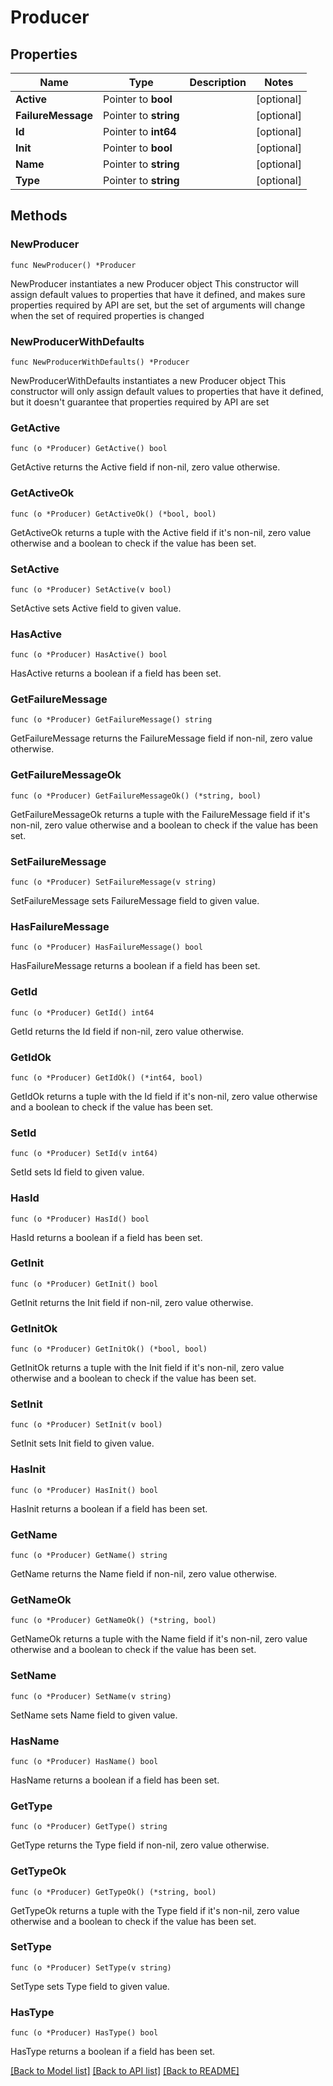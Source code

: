 # Producer

## Properties

Name | Type | Description | Notes
------------ | ------------- | ------------- | -------------
**Active** | Pointer to **bool** |  | [optional] 
**FailureMessage** | Pointer to **string** |  | [optional] 
**Id** | Pointer to **int64** |  | [optional] 
**Init** | Pointer to **bool** |  | [optional] 
**Name** | Pointer to **string** |  | [optional] 
**Type** | Pointer to **string** |  | [optional] 

## Methods

### NewProducer

`func NewProducer() *Producer`

NewProducer instantiates a new Producer object
This constructor will assign default values to properties that have it defined,
and makes sure properties required by API are set, but the set of arguments
will change when the set of required properties is changed

### NewProducerWithDefaults

`func NewProducerWithDefaults() *Producer`

NewProducerWithDefaults instantiates a new Producer object
This constructor will only assign default values to properties that have it defined,
but it doesn't guarantee that properties required by API are set

### GetActive

`func (o *Producer) GetActive() bool`

GetActive returns the Active field if non-nil, zero value otherwise.

### GetActiveOk

`func (o *Producer) GetActiveOk() (*bool, bool)`

GetActiveOk returns a tuple with the Active field if it's non-nil, zero value otherwise
and a boolean to check if the value has been set.

### SetActive

`func (o *Producer) SetActive(v bool)`

SetActive sets Active field to given value.

### HasActive

`func (o *Producer) HasActive() bool`

HasActive returns a boolean if a field has been set.

### GetFailureMessage

`func (o *Producer) GetFailureMessage() string`

GetFailureMessage returns the FailureMessage field if non-nil, zero value otherwise.

### GetFailureMessageOk

`func (o *Producer) GetFailureMessageOk() (*string, bool)`

GetFailureMessageOk returns a tuple with the FailureMessage field if it's non-nil, zero value otherwise
and a boolean to check if the value has been set.

### SetFailureMessage

`func (o *Producer) SetFailureMessage(v string)`

SetFailureMessage sets FailureMessage field to given value.

### HasFailureMessage

`func (o *Producer) HasFailureMessage() bool`

HasFailureMessage returns a boolean if a field has been set.

### GetId

`func (o *Producer) GetId() int64`

GetId returns the Id field if non-nil, zero value otherwise.

### GetIdOk

`func (o *Producer) GetIdOk() (*int64, bool)`

GetIdOk returns a tuple with the Id field if it's non-nil, zero value otherwise
and a boolean to check if the value has been set.

### SetId

`func (o *Producer) SetId(v int64)`

SetId sets Id field to given value.

### HasId

`func (o *Producer) HasId() bool`

HasId returns a boolean if a field has been set.

### GetInit

`func (o *Producer) GetInit() bool`

GetInit returns the Init field if non-nil, zero value otherwise.

### GetInitOk

`func (o *Producer) GetInitOk() (*bool, bool)`

GetInitOk returns a tuple with the Init field if it's non-nil, zero value otherwise
and a boolean to check if the value has been set.

### SetInit

`func (o *Producer) SetInit(v bool)`

SetInit sets Init field to given value.

### HasInit

`func (o *Producer) HasInit() bool`

HasInit returns a boolean if a field has been set.

### GetName

`func (o *Producer) GetName() string`

GetName returns the Name field if non-nil, zero value otherwise.

### GetNameOk

`func (o *Producer) GetNameOk() (*string, bool)`

GetNameOk returns a tuple with the Name field if it's non-nil, zero value otherwise
and a boolean to check if the value has been set.

### SetName

`func (o *Producer) SetName(v string)`

SetName sets Name field to given value.

### HasName

`func (o *Producer) HasName() bool`

HasName returns a boolean if a field has been set.

### GetType

`func (o *Producer) GetType() string`

GetType returns the Type field if non-nil, zero value otherwise.

### GetTypeOk

`func (o *Producer) GetTypeOk() (*string, bool)`

GetTypeOk returns a tuple with the Type field if it's non-nil, zero value otherwise
and a boolean to check if the value has been set.

### SetType

`func (o *Producer) SetType(v string)`

SetType sets Type field to given value.

### HasType

`func (o *Producer) HasType() bool`

HasType returns a boolean if a field has been set.


[[Back to Model list]](../README.md#documentation-for-models) [[Back to API list]](../README.md#documentation-for-api-endpoints) [[Back to README]](../README.md)


